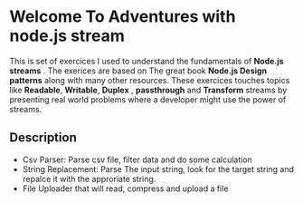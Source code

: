 # Welcome To Adventures with node.js stream

This is set of exercices I used to understand the fundamentals of **Node.js streams** .
The exerices are based on The great book **Node.js Design patterns** along with many other resources. These exercices touches topics like **Readable**, **Writable**, **Duplex** , **passthrough** and **Transform** streams by presenting real world problems where a developer might use the power of streams.

## Description

- Csv Parser: Parse csv file, filter data and do some calculation
- String Replacement: Parse The input string, look for the target string and repalce it with the approriate string.
- File Uploader that will read, compress and upload a file
